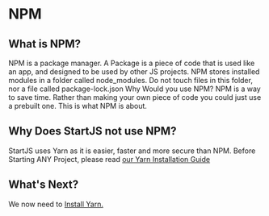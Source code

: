 # NPM

## What is NPM?

NPM is a package manager. A Package is a piece of code that is used like an app, and designed to be used by other JS projects. NPM stores installed modules in a folder called node\_modules. Do not touch files in this folder, nor a file called package-lock.json Why Would you use NPM? NPM is a way to save time. Rather than making your own piece of code you could just use a prebuilt one. This is what NPM is about.

## Why Does StartJS not use NPM?

StartJS uses Yarn as it is easier, faster and more secure than NPM. Before Starting ANY Project, please read [our Yarn Installation Guide](yarn.md)

## What's Next?

We now need to [Install Yarn.](yarn.md)


